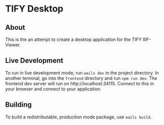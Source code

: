 # TIFY Desktop

## About

This is the an attempt to create a desktop application for the TIFY IIIF-Viewer.

## Live Development

To run in live development mode, run `wails dev` in the project directory. In another terminal, go into the `frontend`
directory and run `npm run dev`. The frontend dev server will run on http://localhost:34115. Connect to this in your
browser and connect to your application.

## Building

To build a redistributable, production mode package, use `wails build`.
